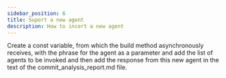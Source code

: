 ```yaml
---
sidebar_position: 6
title: Suport a new agent
description: How to incert a new agent
---
```


Create a const variable, from which the build method asynchronously receives, with the phrase for the agent as a parameter and add the list of agents to be invoked and then add the response from this new agent in the text of the commit_analysis_report.md file.